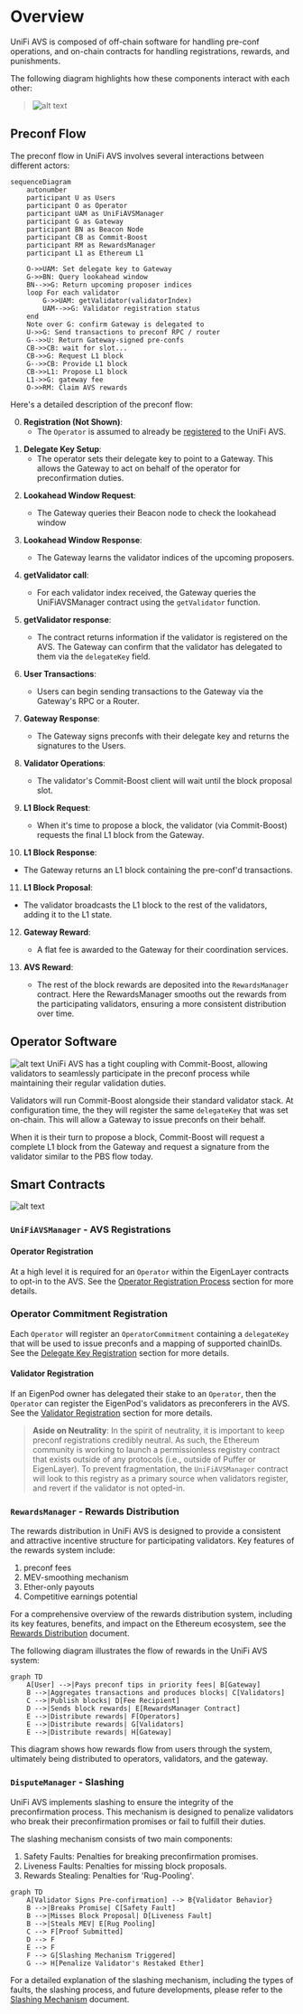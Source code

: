 
# Overview
UniFi AVS is composed of off-chain software for handling pre-conf operations, and on-chain contracts for handling registrations, rewards, and punishments.

The following diagram highlights how these components interact with each other:
> ![alt text](images/system-overview.png)

## Preconf Flow

The preconf flow in UniFi AVS involves several interactions between different actors:

```mermaid
sequenceDiagram
    autonumber
    participant U as Users
    participant O as Operator
    participant UAM as UniFiAVSManager
    participant G as Gateway
    participant BN as Beacon Node
    participant CB as Commit-Boost
    participant RM as RewardsManager
    participant L1 as Ethereum L1

    O->>UAM: Set delegate key to Gateway
    G->>BN: Query lookahead window
    BN-->>G: Return upcoming proposer indices
    loop For each validator
        G->>UAM: getValidator(validatorIndex)
        UAM-->>G: Validator registration status
    end
    Note over G: confirm Gateway is delegated to
    U->>G: Send transactions to preconf RPC / router
    G-->>U: Return Gateway-signed pre-confs
    CB->>CB: wait for slot...
    CB->>G: Request L1 block
    G-->>CB: Provide L1 block
    CB->>L1: Propose L1 block
    L1->>G: gateway fee
    O->>RM: Claim AVS rewards
```

Here's a detailed description of the preconf flow:

0. **Registration (Not Shown)**: 
    - The `Operator` is assumed to already be [registered](registration.md#operator-registration-process) to the UniFi AVS.

1) **Delegate Key Setup**: 
   - The operator sets their delegate key to point to a Gateway. This allows the Gateway to act on behalf of the operator for preconfirmation duties.

2. **Lookahead Window Request**:
   - The Gateway queries their Beacon node to check the lookahead window 
   
3. **Lookahead Window Response**:
    - The Gateway learns the validator indices of the upcoming proposers.

4. **getValidator call**:
   - For each validator index received, the Gateway queries the UniFiAVSManager contract using the `getValidator` function.

5. **getValidator response**:
   - The contract returns information if the validator is registered on the AVS. The Gateway can confirm that the validator has delegated to them via the `delegateKey` field.

6. **User Transactions**:
   - Users can begin sending transactions to the Gateway via the Gateway's RPC or a Router. 
   
7. **Gateway Response**:
   - The Gateway signs preconfs with their delegate key and returns the signatures to the Users.

8. **Validator Operations**:
    - The validator's Commit-Boost client will wait until the block proposal slot.

9. **L1 Block Request**:
   - When it's time to propose a block, the validator (via Commit-Boost) requests the final L1 block from the Gateway.
   
10. **L1 Block Response**:
   - The Gateway returns an L1 block containing the pre-conf'd transactions.

11. **L1 Block Proposal**:
   - The validator broadcasts the L1 block to the rest of the validators, adding it to the L1 state.

12. **Gateway Reward**:
    - A flat fee is awarded to the Gateway for their coordination services.

13. **AVS Reward**:
    - The rest of the block rewards are deposited into the `RewardsManager` contract. Here the RewardsManager smooths out the rewards from the participating validators, ensuring a more consistent distribution over time.

## Operator Software
![alt text](images/software-stack.png)
UniFi AVS has a tight coupling with Commit-Boost, allowing validators to seamlessly participate in the preconf process while maintaining their regular validation duties. 

Validators will run Commit-Boost alongside their standard validator stack. At configuration time, the they will register the same `delegateKey` that was set on-chain. This will allow a Gateway to issue preconfs on their behalf.

When it is their turn to propose a block, Commit-Boost will request a complete L1 block from the Gateway and request a signature from the validator similar to the PBS flow today. 

## Smart Contracts
![alt text](images/contracts-overview.png)
### `UniFiAVSManager` - AVS Registrations
#### Operator Registration
At a high level it is required for an `Operator` within the EigenLayer contracts to opt-in to the AVS. See the [Operator Registration Process](registration.md#operator-registration-process) section for more details.

### Operator Commitment Registration
Each `Operator` will register an `OperatorCommitment` containing a `delegateKey` that will be used to issue preconfs and a mapping of supported chainIDs. See the [Delegate Key Registration](registration.md#operator-commitment-registration) section for more details.

#### Validator Registration
If an EigenPod owner has delegated their stake to an `Operator`, then the `Operator` can register the EigenPod's validators as preconferers in the AVS. See the [Validator Registration](registration.md#validator-registration) section for more details.

> **Aside on Neutrality**: In the spirit of neutrality, it is important to keep preconf registrations credibly neutral. As such, the Ethereum community is working to launch a permissionless registry contract that exists outside of any protocols (i.e., outside of Puffer or EigenLayer). To prevent fragmentation, the `UniFiAVSManager` contract will look to this registry as a primary source when validators register, and revert if the validator is not opted-in.

### `RewardsManager` - Rewards Distribution

The rewards distribution in UniFi AVS is designed to provide a consistent and attractive incentive structure for participating validators. Key features of the rewards system include:

1. preconf fees
2. MEV-smoothing mechanism
3. Ether-only payouts
4. Competitive earnings potential

For a comprehensive overview of the rewards distribution system, including its key features, benefits, and impact on the Ethereum ecosystem, see the [Rewards Distribution](rewards.md) document.

The following diagram illustrates the flow of rewards in the UniFi AVS system:

```mermaid
graph TD
    A[User] -->|Pays preconf tips in priority fees| B[Gateway]
    B -->|Aggregates transactions and produces blocks| C[Validators]
    C -->|Publish blocks| D[Fee Recipient]
    D -->|Sends block rewards| E[RewardsManager Contract]
    E -->|Distribute rewards| F[Operators]
    E -->|Distribute rewards| G[Validators]
    E -->|Distribute rewards| H[Gateway]
```

This diagram shows how rewards flow from users through the system, ultimately being distributed to operators, validators, and the gateway.

### `DisputeManager` - Slashing
UniFi AVS implements slashing to ensure the integrity of the preconfirmation process. This mechanism is designed to penalize validators who break their preconfirmation promises or fail to fulfill their duties.

The slashing mechanism consists of two main components:

1. Safety Faults: Penalties for breaking preconfirmation promises.
2. Liveness Faults: Penalties for missing block proposals.
3. Rewards Stealing: Penalties for 'Rug-Pooling'.

```mermaid
graph TD
    A[Validator Signs Pre-confirmation] --> B{Validator Behavior}
    B -->|Breaks Promise| C[Safety Fault]
    B -->|Misses Block Proposal| D[Liveness Fault]
    B -->|Steals MEV| E[Rug Pooling]
    C --> F[Proof Submitted]
    D --> F
    E --> F
    F --> G[Slashing Mechanism Triggered]
    G --> H[Penalize Validator's Restaked Ether]
```

For a detailed explanation of the slashing mechanism, including the types of faults, the slashing process, and future developments, please refer to the [Slashing Mechanism](slashing.md) document.

